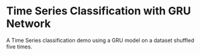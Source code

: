 # Time Series Classification with GRU Network
A Time Series classification demo using a GRU model on a dataset shuffled five times.
